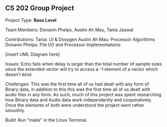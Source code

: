 ## CS 202 Group Project

Project Type: **Base Level**

Team Members: Donavin Phelps, Austin Ah Mau, Tania Jaswal

Contributions:
Tania: UI & Doxygen
Austin Ah Mau: Processor Algorithms 
Donavin Phelps: File I/O and Processor Implementations

[insert UML Diagram here]

*Issues:* Echo fails when delay is larger than the total number of sample sizes since the extended vector will try to access a -1 element of a vector which doesn't exist.

*Challenges:* This was the first time all of us had dealt with any form of Binary data, in addition to this this was the first time all of us dealt with audio files in any form. As such, much of this project was spent researching how Binary data and Audio data work independently and cooperatively. Once the elements of both were understood the project went rather smoothly. 

*Build*: Run "make" in the Linux Terminal.
